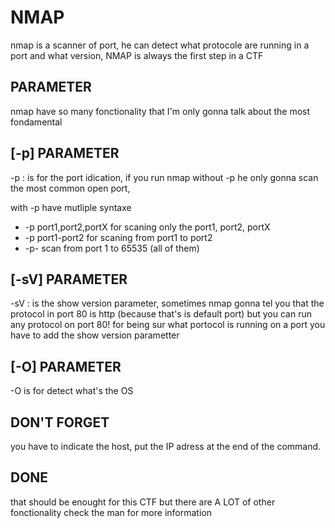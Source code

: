 # NMAP

nmap is a scanner of port, he can detect what protocole are running in a port and what version, NMAP is always the first step in a CTF

## PARAMETER

nmap have so many fonctionality that I'm only gonna talk about the most fondamental


## [-p] PARAMETER
\-p : is for the port idication, if you run nmap without -p he only gonna scan the most common open port,

with \-p have mutliple syntaxe
* \-p port1,port2,portX for scaning only the port1, port2, portX
* \-p port1-port2 for scaning from port1 to port2
* \-p- scan from port 1 to 65535 (all of them)

## [-sV] PARAMETER
-sV : is the show version parameter, sometimes nmap gonna tel you that the protocol in port 80 is http (because that's is default port) but you can run any protocol on port 80! for being sur what portocol is running on a port you have to add the show version parametter

## [-O] PARAMETER
-O is for detect what's the OS


## DON'T FORGET 

you have to indicate the host, put the IP adress at the end of the command. 

## DONE

that should be enought for this CTF but there are A LOT of other fonctionality check the man for more information 